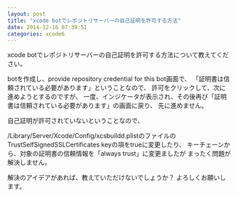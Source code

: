 ```yaml
---
layout: post
title: "xcode botでレポジトリサーバーの自己証明を許可する方法"
date: 2014-12-16 07:39:51
categories: xcode6
---
```

<p>xcode botでレポジトリサーバーの自己証明を許可する方法について教えてください。</p>

<p>botを作成し、provide repository credential for this bot画面で、
「証明書は信頼されている必要があります」ということなので、
許可をクリックして、次に進めようとするのですが、
一度、インジケータが表示され、その後再び「証明書は信頼されている必要があります」の画面に戻り、
先に進めません。</p>

<p>自己証明が許可されていないということなので、</p>

<p>/Library/Server/Xcode/Config/xcsbuildd.plistのファイルの
TrustSelfSignedSSLCertificates keyの項をtrueに変更したり、
キーチェーンから、対象の証明書の信頼情報を「always trust」に変更ましたが
まったく問題が解決しません。</p>

<p>解決のアイデアがあれば、教えていただけないでしょうか？
よろしくお願いします。</p>
